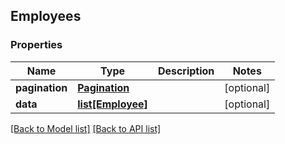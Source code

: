 ## Employees

### Properties
Name | Type | Description | Notes
------------ | ------------- | ------------- | -------------
**pagination** | [**Pagination**](#Pagination) |  | [optional] 
**data** | [**list[Employee]**](#Employee) |  | [optional] 

[[Back to Model list]](#documentation-for-models) [[Back to API list]](#documentation-for-api-endpoints)


